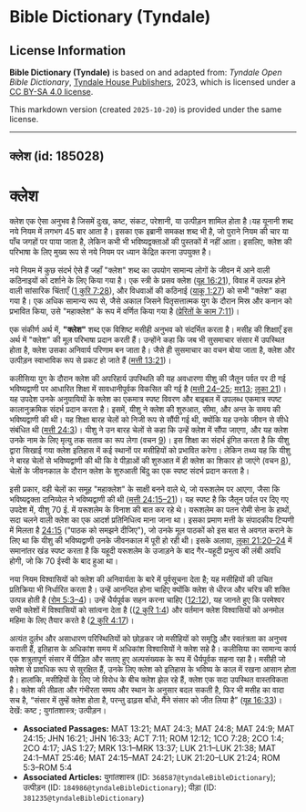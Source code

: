 # Bible Dictionary (Tyndale)

## License Information

**Bible Dictionary (Tyndale)** is based on and adapted from: _Tyndale Open Bible Dictionary_, [Tyndale House Publishers](https://tyndaleopenresources.com/), 2023, which is licensed under a [CC BY-SA 4.0 license](https://creativecommons.org/licenses/by-sa/4.0/legalcode.en).

This markdown version (created `2025-10-20`) is provided under the same license.



--------------------------------

## क्लेश (id: 185028)

क्लेश
=====

क्लेश एक ऐसा अनुभव है जिसमें दुःख, कष्ट, संकट, परेशानी, या उत्पीड़न शामिल होता है।यह यूनानी शब्द नये नियम में लगभग 45 बार आता है। इसका एक इब्रानी समकक्ष शब्द भी है, जो पुराने नियम की चार या पाँच जगहों पर पाया जाता है, लेकिन कभी भी भविष्यद्वक्ताओं की पुस्तकों में नहीं आता। इसलिए, क्लेश की परिभाषा के लिए मुख्य रूप से नये नियम पर ध्यान केंद्रित करना उपयुक्त है।

नये नियम में कुछ संदर्भ ऐसे हैं जहाँ "क्लेश" शब्द का उपयोग सामान्य लोगों के जीवन में आने वाली कठिनाइयों को दर्शाने के लिए किया गया है। एक स्त्री के प्रसव क्लेश ([यूह 16:21](https://ref.ly/John16:21)), विवाह में उत्पन्न होने वाली सांसारिक चिंताएँ ([1 कुरि 7:28](https://ref.ly/1Cor7:28)), और विधवाओं की कठिनाई ([याकू 1:27](https://ref.ly/Jas1:27)) को सभी "क्लेश" कहा गया है। एक अधिक सामान्य रूप से, जैसे अकाल जिसने पितृसत्तात्मक युग के दौरान मिस्र और कनान को प्रभावित किया, उसे "महाक्लेश" के रूप में वर्णित किया गया है ([प्रेरितों के काम 7:11](https://ref.ly/Acts7:11))।

एक संकीर्ण अर्थ में, **"**क्लेश**"** शब्द एक विशिष्ट मसीही अनुभव को संदर्भित करता है। मसीह की शिक्षाएँ इस अर्थ में "क्लेश" की मूल परिभाषा प्रदान करती हैं। उन्होंने कहा कि जब भी सुसमाचार संसार में उपस्थित होता है, क्लेश उसका अनिवार्य परिणाम बन जाता है। जैसे ही सुसमाचार का वचन बोया जाता है, क्लेश और उत्पीड़न स्वाभाविक रूप से प्रकट हो जाते हैं ([मत्ती 13:21](https://ref.ly/Matt13:21))।

कलीसिया युग के दौरान क्लेश की अपरिहार्य उपस्थिति की यह अवधारणा यीशु की जैतून पर्वत पर दी गई भविष्यद्वाणी पर आधारित शिक्षा में सावधानीपूर्वक विकसित की गई है ([मत्ती 24–25](https://ref.ly/Matt24:1-Matt25:46); [मर13](https://ref.ly/Mark13:1-Mark13:37); [लूका 21](https://ref.ly/Luke21:1-Luke21:38))। यह उपदेश उनके अनुयायियों के क्लेश का एकमात्र स्पष्ट विवरण और बाइबल में उपलब्ध एकमात्र स्पष्ट कालानुक्रमिक संदर्भ प्रदान करता है। इसमें, यीशु ने क्लेश की शुरुआत, सीमा, और अन्त के समय की भविष्यद्वाणी की थी। यह शिक्षा बारह चेलों को निजी रूप से सौंपी गई थी, क्योंकि यह उनके जीवन से सीधे संबंधित थी ([मत्ती 24:3](https://ref.ly/Matt24:3))। यीशु ने उन बारह चेलों से कहा कि उन्हें क्लेश में सौंपा जाएगा, और यह क्लेश उनके नाम के लिए मृत्यु तक सताव का रूप लेगा (वचन [9](https://ref.ly/Matt24:9))। इस शिक्षा का संदर्भ इंगित करता है कि यीशु द्वारा सिखाई गया क्लेश इतिहास में कई स्थानों पर मसीहियों को प्रभावित करेगा। लेकिन तथ्य यह कि यीशु ने बारह चेलों से भविष्यद्वाणी की थी कि वे पीड़ाओं की शुरुआत में ही क्लेश का शिकार हो जाएंगे (वचन [8](https://ref.ly/Matt24:8)), चेलों के जीवनकाल के दौरान क्लेश के शुरुआती बिंदु का एक स्पष्ट संदर्भ प्रदान करता है।

इसी प्रकार, वही चेलों का समूह "महाक्लेश" के साक्षी बनने वाले थे, जो यरूशलेम पर आएगा, जैसा कि भविष्यद्वक्ता दानिय्येल ने भविष्यद्वाणी की थी ([मत्ती 24:15–21](https://ref.ly/Matt24:15-Matt24:21))। यह स्पष्ट है कि जैतून पर्वत पर दिए गए उपदेश में, यीशु 70 ई. में यरूशलेम के विनाश की बात कर रहे थे। यरूशलेम का पतन रोमी सेना के हाथों, सदा चलने वाली क्लेश का एक आदर्श प्रतिनिधित्व माना जाना था। इसका प्रमाण मत्ती के संपादकीय टिप्पणी में मिलता है [24:15](https://ref.ly/Matt24:15) ("पाठक को समझने दीजिए"), जो उनके मूल पाठकों को इस बात से अवगत कराने के लिए था कि यीशु की भविष्यद्वाणी उनके जीवनकाल में पूरी हो रही थी। इसके अलावा, [लूका 21:20–24](https://ref.ly/Luke21:20-Luke21:24) में समानांतर खंड स्पष्ट करता है कि यहूदी यरूशलेम के उजाड़ने के बाद गैर\-यहूदी प्रभुत्व की लंबी अवधि होगी, जो कि 70 ईस्वी के बाद हुआ था।

नया नियम विश्वासियों को क्लेश की अनिवार्यता के बारे में पूर्वसूचना देता है; यह मसीहियों की उचित प्रतिक्रिया भी निर्धारित करता है। उन्हें आनन्दित होना चाहिए क्योंकि क्लेश से धीरज और चरित्र की शक्ति उत्पन्न होती है ([रोम 5:3–4](https://ref.ly/Rom5:3-Rom5:4))। उन्हें धैर्यपूर्वक सहन करना चाहिए ([12:12](https://ref.ly/Rom12:12)), यह जानते हुए कि परमेश्वर सभी क्लेशों में विश्वासियों को सांत्वना देता है (([2 कुरि 1:4](https://ref.ly/2Cor1:4)) और वर्तमान क्लेश विश्वासियों को अनमोल महिमा के लिए तैयार करते है ([2 कुरि 4:17](https://ref.ly/2Cor4:17))।

अत्यंत दुर्लभ और असाधारण परिस्थितियों को छोड़कर जो मसीहियों को समृद्धि और स्वतंत्रता का अनुभव कराती हैं, इतिहास के अधिकांश समय में अधिकांश विश्वासियों ने क्लेश सहे है। कलीसिया का सामान्य कार्य एक शत्रुतापूर्ण संसार में पीड़ित और सताए हुए अल्पसंख्यक के रूप में धैर्यपूर्वक सहना रहा है। मसीही जो क्लेश से प्रावधिक रूप से सुरक्षित हैं, उनके लिए क्लेश को इतिहास के भविष्य के काल में रखना आसान होता है। हालांकि, मसीहियों के लिए जो विरोध के बीच क्लेश झेल रहे हैं, क्लेश एक सदा उपस्थित वास्तविकता है। क्लेश की तीव्रता और गंभीरता समय और स्थान के अनुसार बदल सकती है, फिर भी मसीह का वादा सच है, “संसार में तुम्हें क्लेश होता है, परन्तु ढाढ़स बाँधो, मैंने संसार को जीत लिया है” ([यूह 16:33](https://ref.ly/John16:33))। देखें: कष्ट ; युगांतशास्त्र; उत्पीड़न।

* **Associated Passages:** MAT 13:21; MAT 24:3; MAT 24:8; MAT 24:9; MAT 24:15; JHN 16:21; JHN 16:33; ACT 7:11; ROM 12:12; 1CO 7:28; 2CO 1:4; 2CO 4:17; JAS 1:27; MRK 13:1–MRK 13:37; LUK 21:1–LUK 21:38; MAT 24:1–MAT 25:46; MAT 24:15–MAT 24:21; LUK 21:20–LUK 21:24; ROM 5:3–ROM 5:4
* **Associated Articles:** युगांतशास्त्र (ID: `368587@tyndaleBibleDictionary`); उत्पीड़न (ID: `184986@tyndaleBibleDictionary`); पीड़ा (ID: `381235@tyndaleBibleDictionary`)

